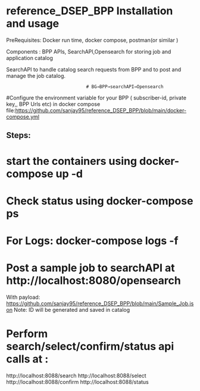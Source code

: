 # reference_DSEP_BPP Installation and usage

PreRequisites: Docker run time, docker compose, postman(or similar ) 

Components : BPP APIs, SearchAPI,Opensearch for storing job and application catalog

SearchAPI to handle catalog search requests from BPP and to post and manage the job catalog.

                                  # BG→BPP→searchAPI→Opensearch 



#Configure the environment variable for your BPP ( subscriber-id, private key,, BPP Urls etc)  in docker compose file:https://github.com/sanjay95/reference_DSEP_BPP/blob/main/docker-compose.yml


## Steps: 

# start the containers using 	docker-compose up -d 
# Check status using 	docker-compose ps 
# For Logs:  docker-compose logs -f 
# Post a sample job to searchAPI at http://localhost:8080/opensearch
With payload: https://github.com/sanjay95/reference_DSEP_BPP/blob/main/Sample_Job.json
Note: ID will be generated and saved in catalog
 
# Perform search/select/confirm/status api calls at : 
http://localhost:8088/search
http://localhost:8088/select
http://localhost:8088/confirm
http://localhost:8088/status

